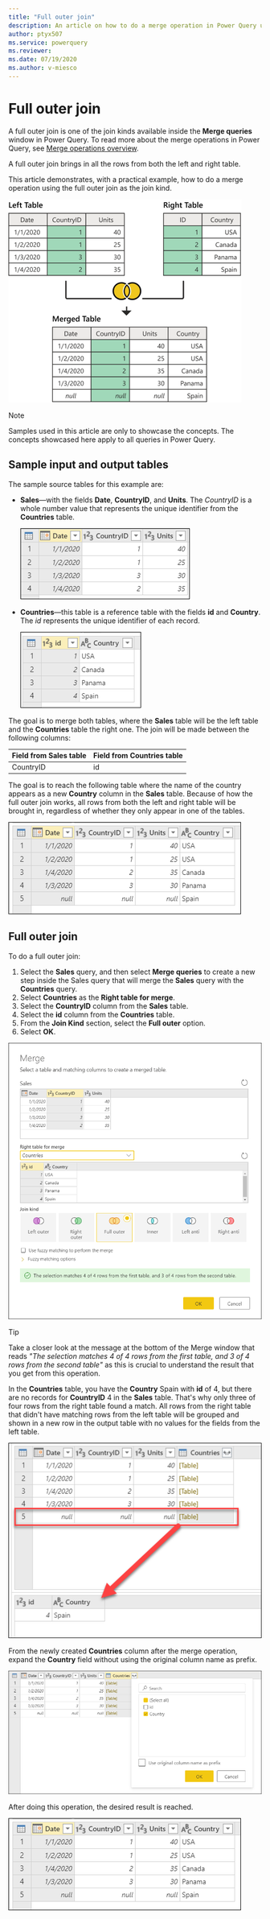 ```yaml
---
title: "Full outer join"
description: An article on how to do a merge operation in Power Query using the full outer join kind. 
author: ptyx507
ms.service: powerquery
ms.reviewer: 
ms.date: 07/19/2020
ms.author: v-miesco
---
```


# Full outer join

A full outer join is one of the join kinds available inside the **Merge queries** window in Power Query. To read more about the merge operations in Power Query, see [Merge operations overview](merge-queries-overview.md).

A full outer join brings in all the rows from both the left and right table.

This article demonstrates, with a practical example, how to do a merge operation using the full outer join as the join kind.

![Sample full outer join](images/full-outer-join-operation.png)

>[!Note]
>Samples used in this article are only to showcase the concepts. The concepts showcased here apply to all queries in Power Query.

## Sample input and output tables

The sample source tables for this example are:

* **Sales**&mdash;with the fields **Date**, **CountryID**, and **Units**. The *CountryID* is a whole number value that represents the unique identifier from the **Countries** table.

   ![Sales table](images/me-merge-operations-full-outer-join-sales-table.png)

* **Countries**&mdash;this table is a reference table with the fields **id** and **Country**. The *id* represents the unique identifier of each record.

   ![Countries table](images/me-merge-operations-full-outer-join-countries-table.png)

The goal is to merge both tables, where the **Sales** table will be the left table and the **Countries** table the right one. The join will be made between the following columns:

|Field from Sales table| Field from Countries table|
|-----------|------------------|
|CountryID|id|

The goal is to reach the following table where the name of the country appears as a new **Country** column in the **Sales** table. Because of how the full outer join works, all rows from both the left and right table will be brought in, regardless of whether they only appear in one of the tables.

![Full outer join final table](images/me-merge-operations-full-outer-final-table.png)

## Full outer join

To do a full outer join:

1. Select the **Sales** query, and then select **Merge queries** to create a new step inside the Sales query that will merge the **Sales** query with the **Countries** query.
2. Select **Countries** as the **Right table for merge**.
3. Select the **CountryID** column from the **Sales** table.
4. Select the **id** column from the **Countries** table.
5. From the **Join Kind** section, select the **Full outer** option.
6. Select **OK**.

![Merge window for full outer join](images/me-merge-operations-full-outer-merge-window.png)

>[!TIP]
>Take a closer look at the message at the bottom of the Merge window that reads *"The selection matches 4 of 4 rows from the first table, and 3 of 4 rows from the second table"* as this is crucial to understand the result that you get from this operation. 

In the **Countries** table, you have the **Country** Spain with **id** of 4, but there are no records for **CountryID** 4 in the **Sales** table. That's why only three of four rows from the right table found a match. All rows from the right table that didn't have matching rows from the left table will be grouped and shown in a new row in the output table with no values for the fields from the left table. 


![No matching rows on left table for full outer join](images/me-merge-operations-full-outer-no-matching-rows.png)

From the newly created **Countries** column after the merge operation, expand the **Country** field without using the original column name as prefix.

![Expand table column for Country](images/me-merge-operations-full-outer-expand-field.png)

After doing this operation, the desired result is reached.

![Full outer join final table](images/me-merge-operations-full-outer-final-table.png)
